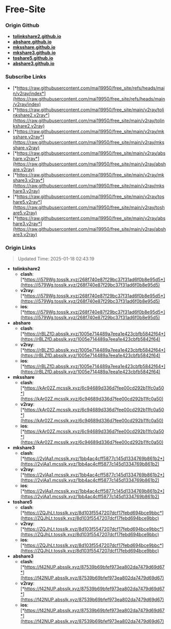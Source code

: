 # Free-Site

### Origin Github

- [**tolinkshare2.github.io**](https://github.com/tolinkshare2/tolinkshare2.github.io)
- [**abshare.github.io**](https://github.com/abshare/abshare.github.io)
- [**mksshare.github.io**](https://github.com/mksshare/mksshare.github.io)
- [**mkshare3.github.io**](https://github.com/mkshare3/mkshare3.github.io)
- [**toshare5.github.io**](https://github.com/toshare5/toshare5.github.io)
- [**abshare3.github.io**](https://github.com/abshare3/abshare3.github.io)

### Subscribe Links

- [*https://raw.githubusercontent.com/mai19950/free_site/refs/heads/main/v2ray/index*](https://raw.githubusercontent.com/mai19950/free_site/refs/heads/main/v2ray/index)
- [*https://raw.githubusercontent.com/mai19950/free_site/main/v2ray/tolinkshare2.v2ray*](https://raw.githubusercontent.com/mai19950/free_site/main/v2ray/tolinkshare2.v2ray)
- [*https://raw.githubusercontent.com/mai19950/free_site/main/v2ray/mksshare.v2ray*](https://raw.githubusercontent.com/mai19950/free_site/main/v2ray/mksshare.v2ray)
- [*https://raw.githubusercontent.com/mai19950/free_site/main/v2ray/abshare.v2ray*](https://raw.githubusercontent.com/mai19950/free_site/main/v2ray/abshare.v2ray)
- [*https://raw.githubusercontent.com/mai19950/free_site/main/v2ray/mkshare3.v2ray*](https://raw.githubusercontent.com/mai19950/free_site/main/v2ray/mkshare3.v2ray)
- [*https://raw.githubusercontent.com/mai19950/free_site/main/v2ray/toshare5.v2ray*](https://raw.githubusercontent.com/mai19950/free_site/main/v2ray/toshare5.v2ray)
- [*https://raw.githubusercontent.com/mai19950/free_site/main/v2ray/abshare3.v2ray*](https://raw.githubusercontent.com/mai19950/free_site/main/v2ray/abshare3.v2ray)

### Origin Links

> Updated Time: 2025-01-18 02:43:19

- **tolinkshare2**
  - **clash**: [*https://i579Wg.tosslk.xyz/268f740e87f29bc37f31ad6f0b8e95d5*](https://i579Wg.tosslk.xyz/268f740e87f29bc37f31ad6f0b8e95d5)
  - **v2ray**: [*https://i579Wg.tosslk.xyz/268f740e87f29bc37f31ad6f0b8e95d5*](https://i579Wg.tosslk.xyz/268f740e87f29bc37f31ad6f0b8e95d5)
  - **ios**: [*https://i579Wg.tosslk.xyz/268f740e87f29bc37f31ad6f0b8e95d5*](https://i579Wg.tosslk.xyz/268f740e87f29bc37f31ad6f0b8e95d5)
- **abshare**
  - **clash**: [*https://rBLZfD.absslk.xyz/1005e714489a7eea1e423cbfb5842f64*](https://rBLZfD.absslk.xyz/1005e714489a7eea1e423cbfb5842f64)
  - **v2ray**: [*https://rBLZfD.absslk.xyz/1005e714489a7eea1e423cbfb5842f64*](https://rBLZfD.absslk.xyz/1005e714489a7eea1e423cbfb5842f64)
  - **ios**: [*https://rBLZfD.absslk.xyz/1005e714489a7eea1e423cbfb5842f64*](https://rBLZfD.absslk.xyz/1005e714489a7eea1e423cbfb5842f64)
- **mksshare**
  - **clash**: [*https://kAr02Z.mcsslk.xyz/6c94689d336d7fee00cd292b11fc0a50*](https://kAr02Z.mcsslk.xyz/6c94689d336d7fee00cd292b11fc0a50)
  - **v2ray**: [*https://kAr02Z.mcsslk.xyz/6c94689d336d7fee00cd292b11fc0a50*](https://kAr02Z.mcsslk.xyz/6c94689d336d7fee00cd292b11fc0a50)
  - **ios**: [*https://kAr02Z.mcsslk.xyz/6c94689d336d7fee00cd292b11fc0a50*](https://kAr02Z.mcsslk.xyz/6c94689d336d7fee00cd292b11fc0a50)
- **mkshare3**
  - **clash**: [*https://2ylAa1.mcsslk.xyz/1bb4ac4cff5877c145d1334769b861b2*](https://2ylAa1.mcsslk.xyz/1bb4ac4cff5877c145d1334769b861b2)
  - **v2ray**: [*https://2ylAa1.mcsslk.xyz/1bb4ac4cff5877c145d1334769b861b2*](https://2ylAa1.mcsslk.xyz/1bb4ac4cff5877c145d1334769b861b2)
  - **ios**: [*https://2ylAa1.mcsslk.xyz/1bb4ac4cff5877c145d1334769b861b2*](https://2ylAa1.mcsslk.xyz/1bb4ac4cff5877c145d1334769b861b2)
- **toshare5**
  - **clash**: [*https://ZQJhLt.tosslk.xyz/8d103f5547207dcf17febd694bce9bbc*](https://ZQJhLt.tosslk.xyz/8d103f5547207dcf17febd694bce9bbc)
  - **v2ray**: [*https://ZQJhLt.tosslk.xyz/8d103f5547207dcf17febd694bce9bbc*](https://ZQJhLt.tosslk.xyz/8d103f5547207dcf17febd694bce9bbc)
  - **ios**: [*https://ZQJhLt.tosslk.xyz/8d103f5547207dcf17febd694bce9bbc*](https://ZQJhLt.tosslk.xyz/8d103f5547207dcf17febd694bce9bbc)
- **abshare3**
  - **clash**: [*https://f42NUP.absslk.xyz/87539b69bfef973ea802da7479d69d67*](https://f42NUP.absslk.xyz/87539b69bfef973ea802da7479d69d67)
  - **v2ray**: [*https://f42NUP.absslk.xyz/87539b69bfef973ea802da7479d69d67*](https://f42NUP.absslk.xyz/87539b69bfef973ea802da7479d69d67)
  - **ios**: [*https://f42NUP.absslk.xyz/87539b69bfef973ea802da7479d69d67*](https://f42NUP.absslk.xyz/87539b69bfef973ea802da7479d69d67)
